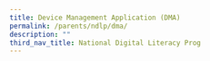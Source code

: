 ```yaml
---
title: Device Management Application (DMA)
permalink: /parents/ndlp/dma/
description: ""
third_nav_title: National Digital Literacy Prog
---
```


